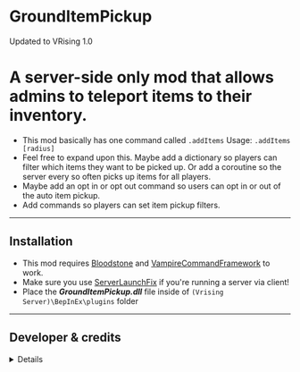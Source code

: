 # GroundItemPickup

Updated to VRising 1.0

# A server-side only mod that allows admins to teleport items to their inventory.
* This mod basically has one command called `.addItems` Usage: `.addItems [radius]`
* Feel free to expand upon this. Maybe add a dictionary so players can filter which items they want to be picked up. Or add a coroutine so the server every so often picks up items for all players.
* Maybe add an opt in or opt out command so users can opt in or out of the auto item pickup.
* Add commands so players can set item pickup filters.

---

## Installation
- This mod requires [Bloodstone](https://v-rising.thunderstore.io/package/deca/Bloodstone/) and [VampireCommandFramework](https://v-rising.thunderstore.io/package/deca/VampireCommandFramework/) to work.
- Make sure you use [ServerLaunchFix](https://v-rising.thunderstore.io/package/Mythic/ServerLaunchFix/) if you're running a server via client!
- Place the **_GroundItemPickup.dll_** file inside of `(Vrising Server)\BepInEx\plugins` folder

---

## Developer & credits
<details>

### V rising modding [Discord](https://discord.gg/XY5bNtNm4w)
### Developer
- `skythebro/skyKDG` - Also known as realsky on discord

</details>
